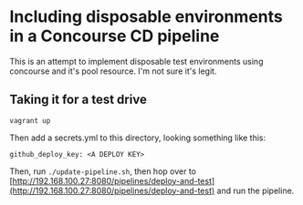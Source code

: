 # Including disposable environments in a Concourse CD pipeline

This is an attempt to implement disposable test environments using concourse and it's pool resource. I'm not sure it's legit.

## Taking it for a test drive

```
vagrant up
```

Then add a secrets.yml to this directory, looking something like this:
```
github_deploy_key: <A DEPLOY KEY>
```

Then, run `./update-pipeline.sh`, then hop over to [http://192.168.100.27:8080/pipelines/deploy-and-test](http://192.168.100.27:8080/pipelines/deploy-and-test) and run the pipeline.
